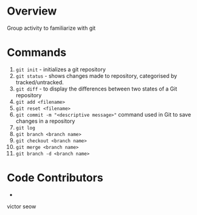 # Overview

Group activity to familiarize with git

# Commands

1. `git init` - initializes a git repository
2. `git status` - shows changes made to repository, categorised by tracked/untracked.
3. `git diff` - to display the differences between two states of a Git repository
4. `git add <filename>`
5. `git reset <filename>`
6. `git commit -m "<descriptive message>"` command used in Git to save changes in a repository
7. `git log`
8. `git branch <branch name>`
9. `git checkout <branch name>`
10. `git merge <branch name>`
11. `git branch -d <branch name>`

# Code Contributors

- <alias of developer>

victor seow

